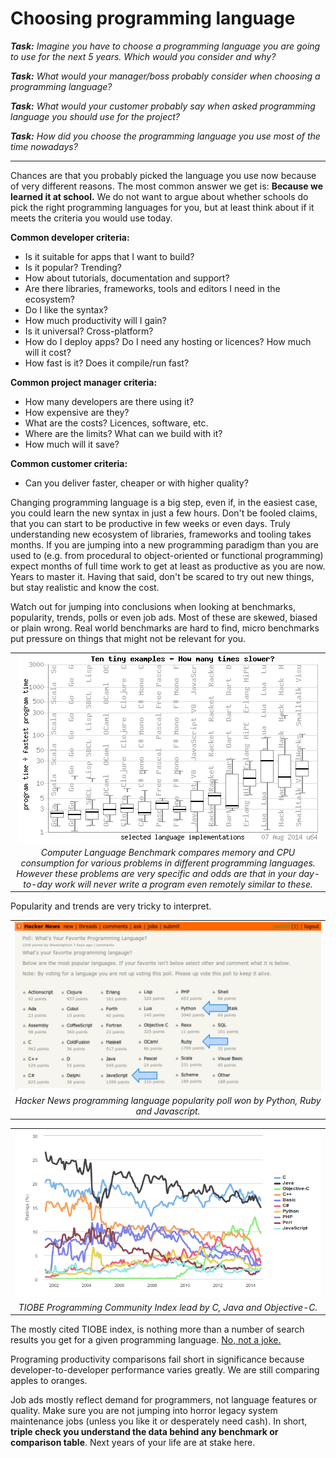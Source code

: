 # Choosing programming language


_**Task:** Imagine you have to choose a programming language you are going to use for the next 5 years. Which would you consider and why?_

    
_**Task:** What would your manager/boss probably consider when choosing a programming language?_


_**Task:** What would your customer probably say when asked programming language you should use for the project?_


_**Task:** How did you choose the programming language you use most of the time nowadays?_

---

Chances are that you probably picked the language you use now because of very different reasons. The most common answer we get is: **Because we learned it at school.** We do not want to argue about whether schools do pick the right programming languages for you, but at least think about if it meets the criteria you would use today.

**Common developer criteria:**

- Is it suitable for apps that I want to build?
- Is it popular? Trending?
- How about tutorials, documentation and support?
- Are there libraries, frameworks, tools and editors I need in the ecosystem?
- Do I like the syntax?
- How much productivity will I gain?
- Is it universal? Cross-platform?
- How do I deploy apps? Do I need any hosting or licences? How much will it cost?
- How fast is it? Does it compile/run fast?

**Common project manager criteria:**

- How many developers are there using it?
- How expensive are they?
- What are the costs? Licences, software, etc.
- Where are the limits? What can we build with it?
- How much will it save?

**Common customer criteria:**

- Can you deliver faster, cheaper or with higher quality?


Changing programming language is a big step, even if, in the easiest case, you could learn the new syntax in just a few hours. Don't be fooled claims, that you can start to be productive in few weeks or even days. Truly understanding new ecosystem of libraries, frameworks and tooling takes months. If you are jumping into a new programming paradigm than you are used to (e.g. from procedural to object-oriented or functional programming) expect months of full time work to get at least as productive as you are now. Years to master it. Having that said, don't be scared to try out new things, but stay realistic and know the cost. 
 
Watch out for jumping into conclusions when looking at benchmarks, popularity, trends, polls or even job ads. Most of these are skewed, biased or plain wrong. Real world benchmarks are hard to find, micro benchmarks put pressure on things that might not be relevant for you.

|   | 
|:-:|
| ![Computer Language Benchmark Game comparison chart](https://github.com/minio-sk/crafting-web-applications/raw/wip/assets/computer-language-benchmark-game.png)
_Computer Language Benchmark compares memory and CPU consumption for various problems in different programming languages. However these problems are very specific and odds are that in your day-to-day work will never write a program even remotely similar to these._ |
 
 Popularity and trends are very tricky to interpret. 

|   | 
|:-:|
| ![Hacker News Programming language popularity poll](https://github.com/minio-sk/crafting-web-applications/raw/wip/assets/hackernews-poll.png)
_Hacker News programming language popularity poll won by Python, Ruby and Javascript._ |

|   | 
|:-:|
| ![TIOBE Programming Community Index](https://github.com/minio-sk/crafting-web-applications/raw/wip/assets/tiobe-index.png)
_TIOBE Programming Community Index lead by C, Java and Objective-C._ |
  
  
 The mostly cited TIOBE index, is nothing more than a number of search results you get for a given programming language. [No, not a joke.](http://www.tiobe.com/index.php/content/paperinfo/tpci/tpci_definition.htm)
 
Programing productivity comparisons fail short in significance because developer-to-developer performance varies greatly. We are still comparing apples to oranges. 
 
Job ads mostly reflect demand for programmers, not language features or quality. Make sure you are not jumping into horror legacy system maintenance jobs (unless you like it or desperately need cash). In short, **triple check you understand the data behind any benchmark or comparison table**. Next years of your life are at stake here. 

